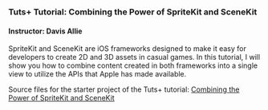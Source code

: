 ### Tuts+ Tutorial: Combining the Power of SpriteKit and SceneKit

#### Instructor: Davis Allie

SpriteKit and SceneKit are iOS frameworks designed to make it easy for developers to create 2D and 3D assets in casual games. In this tutorial, I will show you how to combine content created in both frameworks into a single view to utilize the APIs that Apple has made available.

Source files for the starter project of the Tuts+ tutorial: [Combining the Power of SpriteKit and SceneKit](http://code.tutsplus.com/tutorials/combining-the-power-of-spritekit-and-scenekit--cms-24049)
